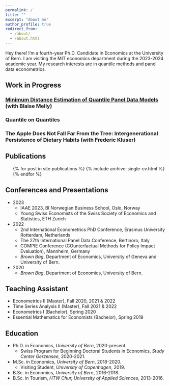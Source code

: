 ```yaml
---
permalink: /
title: ""
excerpt: "About me"
author_profile: true
redirect_from: 
  - /about/
  - /about.html
---
```


Hey there! I’m a fourth-year Ph.D. Candidate in Economics at the University of Bern. I am visiting the MIT economics department during the 2023-2024 academic year. My research interests are in quantile methods and panel data econometrics.


## Work in Progress
### <a href="/files/MD.pdf" download>Minimum Distance Estimation of Quantile Panel Data Models</a> (with Blaise Melly)
### Quantile on Quantiles
### The Apple Does Not Fall Far From the Tree: Intergenerational Persistence of Dietary Habits (with Frederic Kluser)


## Publications
<ul>{% for post in site.publications %}
    {% include archive-single-cv.html %}
  {% endfor %}</ul>

## Conferences and Presentations
* 2023
     * IAAE 2023, BI Norwegian Business School, Oslo, Norway
     * Young Swiss Economists of the Swiss Society of Economics and Statistics, ETH Zurich
* 2022
     * 2nd International Econometrics PhD Conference, Erasmus University Rotterdam, Netherlands
     * The 27th International Panel Data Conference, Bertinoro, Italy
     * COMPIE Conference (COunterfactual Methods for Policy Impact Evaluation), Mannheim, Germany
     * *Brown Bag*, Department of Economics, University of Geneva and University of Bern.
* 2020
    * *Brown Bag*, Department of Economics, University of Bern.

     

## Teaching Assistant
* Econometrics II (Master), Fall 2020, 2021 & 2022
* Time Series Analysis II (Master), Fall 2021 & 2022
* Econometrics I (Bachelor), Spring 2020
* Essential Mathematics for Economists (Bachelor), Spring 2019

## Education
* Ph.D. in Economics, *University of Bern*, 2020-present.
  * Swiss Program for Beginning Doctoral Students in Economics, *Study Center Gerzensee*, 2020-2021.
* M.Sc. in Economics, *University of Bern*, 2018-2020.
  * Visiting Student, *University of Copenhagen*, 2019.
* B.Sc. in Economics, *University of Bern*, 2016-2018.
* B.Sc. in Tourism, *HTW Chur, University of Applied Sciences*, 2013-2016.




